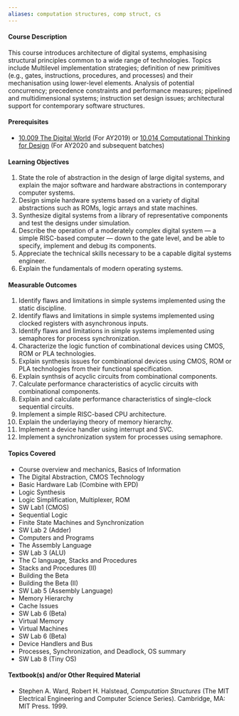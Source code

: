 ```yaml
---
aliases: computation structures, comp struct, cs
---
```

#### Course Description

This course introduces architecture of digital systems, emphasising structural principles common to a wide range of technologies. Topics include Multilevel implementation strategies; definition of new primitives (e.g., gates, instructions, procedures, and processes) and their mechanisation using lower-level elements. Analysis of potential concurrency; precedence constraints and performance measures; pipelined and multidimensional systems; instruction set design issues; architectural support for contemporary software structures.

#### Prerequisites

-   [10.009 The Digital World](https://smt.sutd.edu.sg/education/undergraduate/courses/10009-digital-world) (For AY2019) or [10.014 Computational Thinking for Design](https://sutd.edu.sg/Admissions/Undergraduate/Unique-Curriculum/Freshmore-Subjects/Computational-Thinking-for-Design) (For AY2020 and subsequent batches)

#### Learning Objectives

1.  State the role of abstraction in the design of large digital systems, and explain the major software and hardware abstractions in contemporary computer systems.
2.  Design simple hardware systems based on a variety of digital abstractions such as ROMs, logic arrays and state machines.
3.  Synthesize digital systems from a library of representative components and test the designs under simulation.
4.  Describe the operation of a moderately complex digital system — a simple RISC-based computer — down to the gate level, and be able to specify, implement and debug its components.
5.  Appreciate the technical skills necessary to be a capable digital systems engineer.
6.  Explain the fundamentals of modern operating systems.

#### Measurable Outcomes

1.  Identify flaws and limitations in simple systems implemented using the static discipline.
2.  Identify flaws and limitations in simple systems implemented using clocked registers with asynchronous inputs.
3.  Identify flaws and limitations in simple systems implemented using semaphores for process synchronization.
4.  Characterize the logic function of combinational devices using CMOS, ROM or PLA technologies.
5.  Explain synthesis issues for combinational devices using CMOS, ROM or PLA technologies from their functional specification.
6.  Explain synthsis of acyclic circuits from combinational components.
7.  Calculate performance characteristics of acyclic circuits with combinational components.
8.  Explain and calculate performance characteristics of single-clock sequential circuits.
9.  Implement a simple RISC-based CPU architecture.
10.  Explain the underlaying theory of memory hierarchy.
11.  Implement a device handler using interrupt and SVC.
12.  Implement a synchronization system for processes using semaphore.

#### Topics Covered

-   Course overview and mechanics, Basics of Information
-   The Digital Abstraction, CMOS Technology
-   Basic Hardware Lab (Combine with EPD)
-   Logic Synthesis
-   Logic Simplification, Multiplexer, ROM
-   SW Lab1 (CMOS)
-   Sequential Logic
-   Finite State Machines and Synchronization
-   SW Lab 2 (Adder)
-   Computers and Programs
-   The Assembly Language
-   SW Lab 3 (ALU)
-   The C language, Stacks and Procedures
-   Stacks and Procedures (II)
-   Building the Beta
-   Building the Beta (II)
-   SW Lab 5 (Assembly Language)
-   Memory Hierarchy
-   Cache Issues
-   SW Lab 6 (Beta)
-   Virtual Memory
-   Virtual Machines
-   SW Lab 6 (Beta)
-   Device Handlers and Bus
-   Processes, Synchronization, and Deadlock, OS summary
-   SW Lab 8 (Tiny OS)

#### Textbook(s) and/or Other Required Material

-   Stephen A. Ward, Robert H. Halstead, _Computation Structures_ (The MIT Electrical Engineering and Computer Science Series). Cambridge, MA: MIT Press. 1999.